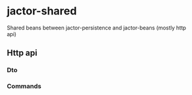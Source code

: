 # jactor-shared
Shared beans between jactor-persistence and jactor-beans (mostly http api)

## Http api

### Dto

### Commands
